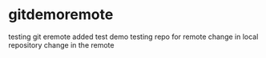 # gitdemoremote
testing
git eremote added
test demo
testing repo for remote
change in local repository
change in the remote
